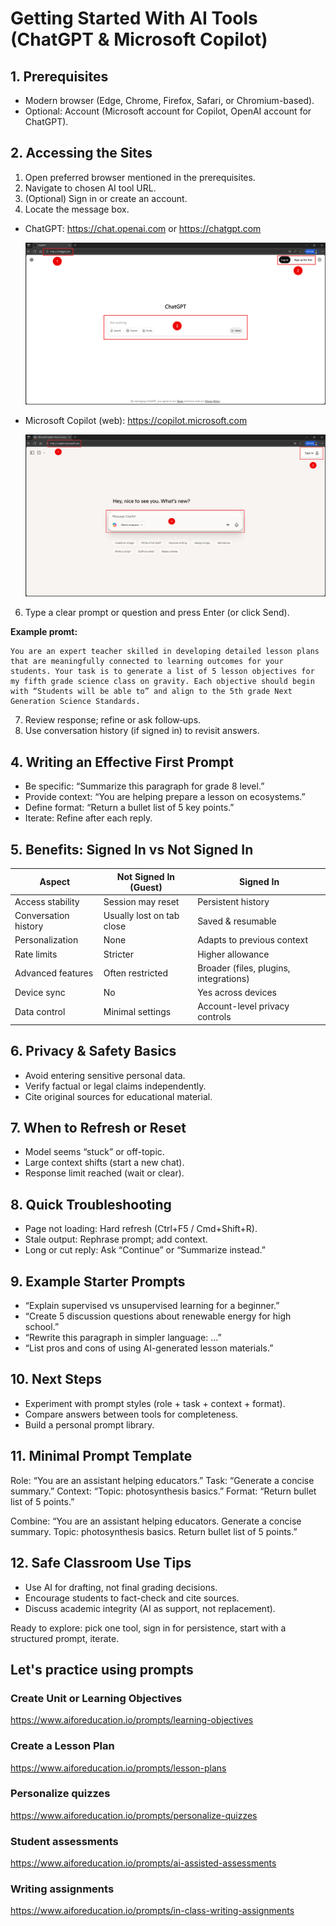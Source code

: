 # Getting Started With AI Tools (ChatGPT & Microsoft Copilot)

## 1. Prerequisites
- Modern browser (Edge, Chrome, Firefox, Safari, or Chromium-based).
- Optional: Account (Microsoft account for Copilot, OpenAI account for ChatGPT).

## 2. Accessing the Sites
1. Open preferred browser mentioned in the prerequisites.
2. Navigate to chosen AI tool URL.
4. (Optional) Sign in or create an account.
5. Locate the message box.

- ChatGPT: https://chat.openai.com or https://chatgpt.com

    ![Chat GPT](./media/chat-gpt.png)

- Microsoft Copilot (web): https://copilot.microsoft.com

    ![Microsoft Copilot](./media/microsoft-copilot.png)

6. Type a clear prompt or question and press Enter (or click Send).

**Example promt:**
```text
You are an expert teacher skilled in developing detailed lesson plans that are meaningfully connected to learning outcomes for your students. Your task is to generate a list of 5 lesson objectives for my fifth grade science class on gravity. Each objective should begin with “Students will be able to” and align to the 5th grade Next Generation Science Standards. 
```

7. Review response; refine or ask follow‑ups.
8. Use conversation history (if signed in) to revisit answers.

## 4. Writing an Effective First Prompt
- Be specific: “Summarize this paragraph for grade 8 level.”
- Provide context: “You are helping prepare a lesson on ecosystems.”
- Define format: “Return a bullet list of 5 key points.”
- Iterate: Refine after each reply.

## 5. Benefits: Signed In vs Not Signed In

| Aspect | Not Signed In (Guest) | Signed In |
|--------|-----------------------|-----------|
| Access stability | Session may reset | Persistent history |
| Conversation history | Usually lost on tab close | Saved & resumable |
| Personalization | None | Adapts to previous context |
| Rate limits | Stricter | Higher allowance |
| Advanced features | Often restricted | Broader (files, plugins, integrations) |
| Device sync | No | Yes across devices |
| Data control | Minimal settings | Account-level privacy controls |

## 6. Privacy & Safety Basics
- Avoid entering sensitive personal data.
- Verify factual or legal claims independently.
- Cite original sources for educational material.

## 7. When to Refresh or Reset
- Model seems “stuck” or off-topic.
- Large context shifts (start a new chat).
- Response limit reached (wait or clear).

## 8. Quick Troubleshooting
- Page not loading: Hard refresh (Ctrl+F5 / Cmd+Shift+R).
- Stale output: Rephrase prompt; add context.
- Long or cut reply: Ask “Continue” or “Summarize instead.”

## 9. Example Starter Prompts
- “Explain supervised vs unsupervised learning for a beginner.”
- “Create 5 discussion questions about renewable energy for high school.”
- “Rewrite this paragraph in simpler language: …”
- “List pros and cons of using AI-generated lesson materials.”

## 10. Next Steps
- Experiment with prompt styles (role + task + context + format).
- Compare answers between tools for completeness.
- Build a personal prompt library.

## 11. Minimal Prompt Template
Role: “You are an assistant helping educators.”
Task: “Generate a concise summary.”
Context: “Topic: photosynthesis basics.”
Format: “Return bullet list of 5 points.”

Combine:
“You are an assistant helping educators. Generate a concise summary. Topic: photosynthesis basics. Return bullet list of 5 points.”

## 12. Safe Classroom Use Tips
- Use AI for drafting, not final grading decisions.
- Encourage students to fact-check and cite sources.
- Discuss academic integrity (AI as support, not replacement).

Ready to explore: pick one tool, sign in for persistence, start with a structured prompt, iterate.

## Let's practice using prompts

### Create Unit or Learning Objectives
https://www.aiforeducation.io/prompts/learning-objectives

### Create a Lesson Plan
https://www.aiforeducation.io/prompts/lesson-plans

### Personalize quizzes
https://www.aiforeducation.io/prompts/personalize-quizzes

### Student assessments
https://www.aiforeducation.io/prompts/ai-assisted-assessments

### Writing assignments
https://www.aiforeducation.io/prompts/in-class-writing-assignments
